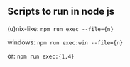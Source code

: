 ## Scripts to run in node js  

(u)nix-like: `npm run exec --file={n}`  

windows: `npm run exec:win --file={n}`  

or: `npm run exec:{1,4}`
